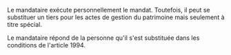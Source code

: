 Le mandataire exécute personnellement le mandat. Toutefois, il peut se substituer un tiers pour les actes de gestion du patrimoine mais seulement à titre spécial.

Le mandataire répond de la personne qu'il s'est substituée dans les conditions de l'article 1994.
